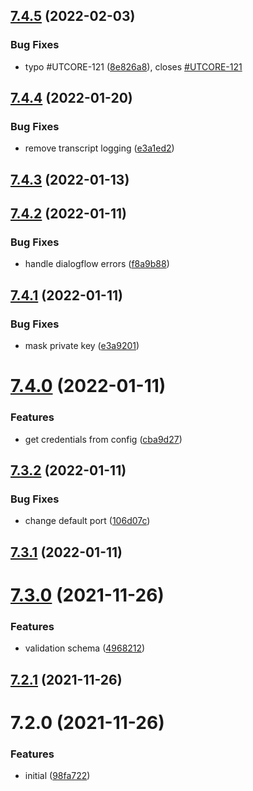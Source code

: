 ## [7.4.5](https://github.com/softwaregroup-bg/ut-port-listen/compare/v7.4.4...v7.4.5) (2022-02-03)


### Bug Fixes

* typo #UTCORE-121 ([8e826a8](https://github.com/softwaregroup-bg/ut-port-listen/commit/8e826a8d188064e7198bd06f2ed8b4291735229a)), closes [#UTCORE-121](https://github.com/softwaregroup-bg/ut-port-listen/issues/UTCORE-121)



## [7.4.4](https://github.com/softwaregroup-bg/ut-port-listen/compare/v7.4.3...v7.4.4) (2022-01-20)


### Bug Fixes

* remove transcript logging ([e3a1ed2](https://github.com/softwaregroup-bg/ut-port-listen/commit/e3a1ed21c7180da5f6c58fc0a2063ac0273d9475))



## [7.4.3](https://github.com/softwaregroup-bg/ut-port-listen/compare/v7.4.2...v7.4.3) (2022-01-13)



## [7.4.2](https://github.com/softwaregroup-bg/ut-port-listen/compare/v7.4.1...v7.4.2) (2022-01-11)


### Bug Fixes

* handle dialogflow errors ([f8a9b88](https://github.com/softwaregroup-bg/ut-port-listen/commit/f8a9b8865f30e8f0a4264972773a8312b7e6e9e9))



## [7.4.1](https://github.com/softwaregroup-bg/ut-port-listen/compare/v7.4.0...v7.4.1) (2022-01-11)


### Bug Fixes

* mask private key ([e3a9201](https://github.com/softwaregroup-bg/ut-port-listen/commit/e3a92018470a715172df87a6951849b4e8b77274))



# [7.4.0](https://github.com/softwaregroup-bg/ut-port-listen/compare/v7.3.2...v7.4.0) (2022-01-11)


### Features

* get credentials from config ([cba9d27](https://github.com/softwaregroup-bg/ut-port-listen/commit/cba9d27335d261c244078dd26eb38d5a7579d2d4))



## [7.3.2](https://github.com/softwaregroup-bg/ut-port-listen/compare/v7.3.1...v7.3.2) (2022-01-11)


### Bug Fixes

* change default port ([106d07c](https://github.com/softwaregroup-bg/ut-port-listen/commit/106d07cc4a7c9e2d19aaa4fd34fcf840c55cdb11))



## [7.3.1](https://github.com/softwaregroup-bg/ut-port-listen/compare/v7.3.0...v7.3.1) (2022-01-11)



# [7.3.0](https://github.com/softwaregroup-bg/ut-port-listen/compare/v7.2.1...v7.3.0) (2021-11-26)


### Features

* validation schema ([4968212](https://github.com/softwaregroup-bg/ut-port-listen/commit/4968212b5e4b9b2e0b9ee171b0de4990b5f2efae))



## [7.2.1](https://github.com/softwaregroup-bg/ut-port-listen/compare/v7.2.0...v7.2.1) (2021-11-26)



# 7.2.0 (2021-11-26)


### Features

* initial ([98fa722](https://github.com/softwaregroup-bg/ut-port-listen/commit/98fa722d09acae4b8d414a84aae787738dd0b3b3))



